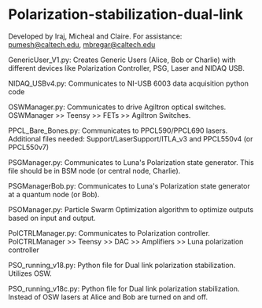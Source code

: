 # Polarization-stabilization-dual-link
Developed by Iraj, Micheal and Claire.
For assistance: pumesh@caltech.edu, mbregar@caltech.edu


GenericUser_V1.py: Creates Generic Users (Alice, Bob or Charlie) with different devices like Polarization Controller, PSG, Laser and NIDAQ USB.

NIDAQ_USBv4.py: Communicates to NI-USB 6003 data acquisition python code

OSWManager.py: Communicates to drive Agiltron optical switches. OSWManager >> Teensy >> FETs >> Agiltron Switches. 

PPCL_Bare_Bones.py: Communicates to PPCL590/PPCL690 lasers. Additional files needed: Support/LaserSupport/ITLA_v3 and PPCL550v4 (or PPCL550v7)

PSGManager.py: Communicates to Luna's Polarization state generator. This file should be in BSM node (or central node, Charlie).

PSGManagerBob.py: Communicates to Luna's Polarization state generator at a quantum node (or Bob).

PSOManager.py: Particle Swarm Optimization algorithm to optimize outputs based on input and output. 

PolCTRLManager.py: Communicates to Polarization controller. PolCTRLManager >> Teensy >> DAC >> Amplifiers >> Luna polarization controller  

PSO_running_v18.py: Python file for Dual link polarization stabilization. Utilizes OSW.

PSO_running_v18c.py: Python file for Dual link polarization stabilization. Instead of OSW lasers at Alice and Bob are turned on and off.






 


